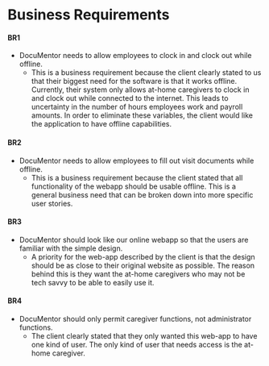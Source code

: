 # Business Requirements

#### BR1
* DocuMentor needs to allow employees to clock in and clock out while offline. 
  * This is a business requirement because the client clearly stated to us that their biggest need for the software is that it works offline. 
  Currently, their system only allows at-home caregivers to clock in and clock out while connected to the internet. This leads to uncertainty in the number of hours employees work and payroll amounts. In order to eliminate these variables, the client would like the application to have offline capabilities.

#### BR2
* DocuMentor needs to allow employees to fill out visit documents while offline.
  * This is a business requirement because the client stated that all functionality of the webapp should be usable offline. This is a general business need that can be broken down into more specific user stories.

#### BR3
* DocuMentor should look like our online webapp so that the users are familiar with the simple design.
  * A priority for the web-app described by the client is that the design should be as close to their original website as possible. The reason behind this is they want the at-home caregivers who may not be tech savvy to be able to easily use it.

#### BR4
* DocuMentor should only permit caregiver functions, not administrator functions.
  * The client clearly stated that they only wanted this web-app to have one kind of user. The only kind of user that needs access is the at-home caregiver.
